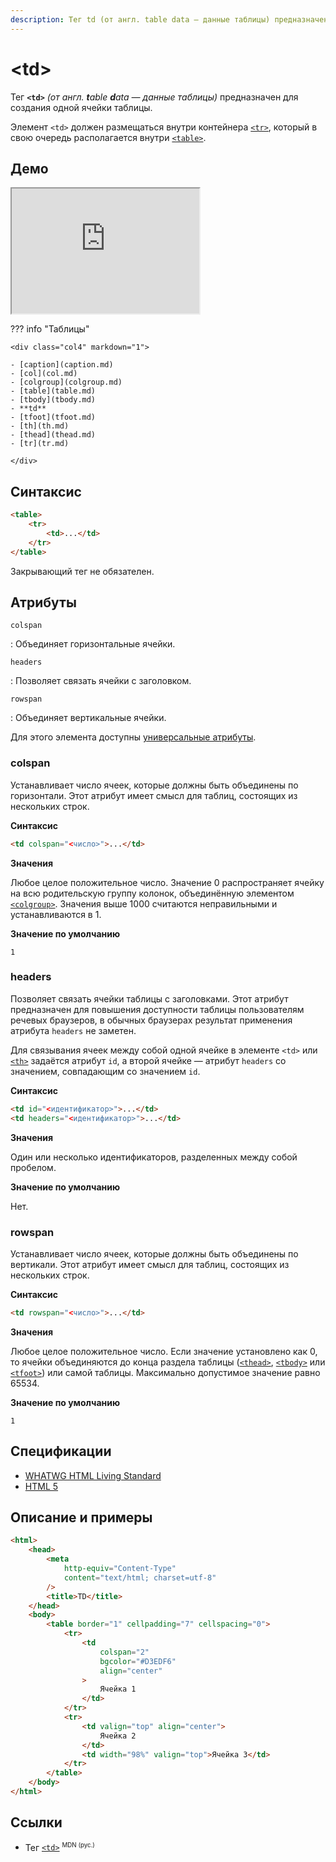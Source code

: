 ```yaml
---
description: Тег td (от англ. table data — данные таблицы) предназначен для создания одной ячейки таблицы
---
```


# &lt;td&gt;

Тег **`<td>`** _(от англ. **t**able **d**ata — данные таблицы)_ предназначен для создания одной ячейки таблицы.

Элемент `<td>` должен размещаться внутри контейнера [`<tr>`](tr.md), который в свою очередь располагается внутри [`<table>`](table.md).

## Демо

<iframe class="interactive is-tabbed-taller-height" height="200" src="https://interactive-examples.mdn.mozilla.net/pages/tabbed/td.html" title="MDN Web Docs Interactive Example" loading="lazy" data-readystate="complete"></iframe>

??? info "Таблицы"

    <div class="col4" markdown="1">

    - [caption](caption.md)
    - [col](col.md)
    - [colgroup](colgroup.md)
    - [table](table.md)
    - [tbody](tbody.md)
    - **td**
    - [tfoot](tfoot.md)
    - [th](th.md)
    - [thead](thead.md)
    - [tr](tr.md)

    </div>

## Синтаксис

```html
<table>
    <tr>
        <td>...</td>
    </tr>
</table>
```

Закрывающий тег не обязателен.

## Атрибуты

`colspan`

: Объединяет горизонтальные ячейки.

`headers`

: Позволяет связать ячейки с заголовком.

`rowspan`

: Объединяет вертикальные ячейки.

Для этого элемента доступны [универсальные атрибуты](uni-attr.md).

### colspan

Устанавливает число ячеек, которые должны быть объединены по горизонтали. Этот атрибут имеет смысл для таблиц, состоящих из нескольких строк.

**Синтаксис**

```html
<td colspan="<число>">...</td>
```

**Значения**

Любое целое положительное число. Значение 0 распространяет ячейку на всю родительскую группу колонок, объединённую элементом [`<colgroup>`](colgroup.md). Значения выше 1000 считаются неправильными и устанавливаются в 1.

**Значение по умолчанию**

`1`

### headers

Позволяет связать ячейки таблицы с заголовками. Этот атрибут предназначен для повышения доступности таблицы пользователям речевых браузеров, в обычных браузерах результат применения атрибута `headers` не заметен.

Для связывания ячеек между собой одной ячейке в элементе `<td>` или [`<th>`](th.md) задаётся атрибут `id`, а второй ячейке — атрибут `headers` со значением, совпадающим со значением `id`.

**Синтаксис**

```html
<td id="<идентификатор>">...</td>
<td headers="<идентификатор>">...</td>
```

**Значения**

Один или несколько идентификаторов, разделенных между собой пробелом.

**Значение по умолчанию**

Нет.

### rowspan

Устанавливает число ячеек, которые должны быть объединены по вертикали. Этот атрибут имеет смысл для таблиц, состоящих из нескольких строк.

**Синтаксис**

```html
<td rowspan="<число>">...</td>
```

**Значения**

Любое целое положительное число. Если значение установлено как 0, то ячейки объединяются до конца раздела таблицы ([`<thead>`](thead.md), [`<tbody>`](tbody.md) или [`<tfoot>`](tfoot.md)) или самой таблицы. Максимально допустимое значение равно 65534.

**Значение по умолчанию**

`1`

## Спецификации

-   [WHATWG HTML Living Standard](https://html.spec.whatwg.org/multipage/tables.html#the-td-element)
-   [HTML 5](http://www.w3.org/TR/html5/tabular-data.html#the-td-element)

## Описание и примеры

```html
<html>
    <head>
        <meta
            http-equiv="Content-Type"
            content="text/html; charset=utf-8"
        />
        <title>TD</title>
    </head>
    <body>
        <table border="1" cellpadding="7" cellspacing="0">
            <tr>
                <td
                    colspan="2"
                    bgcolor="#D3EDF6"
                    align="center"
                >
                    Ячейка 1
                </td>
            </tr>
            <tr>
                <td valign="top" align="center">
                    Ячейка 2
                </td>
                <td width="98%" valign="top">Ячейка 3</td>
            </tr>
        </table>
    </body>
</html>
```

## Ссылки

-   Тег [`<td>`](https://developer.mozilla.org/ru/docs/Web/HTML/Element/td) <sup><small>MDN (рус.)</small></sup>
